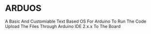 # ARDUOS
A Basic And Customiable Text Based OS For Arduino
To Run The Code Upload The Files Through Arduino IDE 2.x.x To The Board
